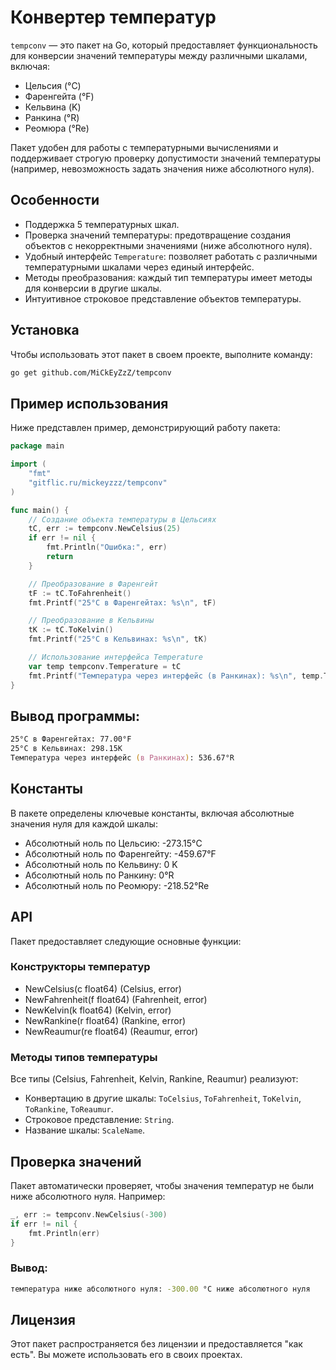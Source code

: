 # Конвертер температур

`tempconv` — это пакет на Go, который предоставляет функциональность для конверсии значений
температуры между различными шкалами, включая:
- Цельсия (°C)
- Фаренгейта (°F)
- Кельвина (K)
- Ранкина (°R)
- Реомюра (°Re)

Пакет удобен для работы с температурными вычислениями и поддерживает строгую проверку
допустимости значений температуры (например, невозможность задать значения ниже абсолютного нуля).

## Особенности

- Поддержка 5 температурных шкал.
- Проверка значений температуры: предотвращение создания объектов с некорректными значениями
(ниже абсолютного нуля).
- Удобный интерфейс `Temperature`: позволяет работать с различными температурными шкалами через
единый интерфейс.
- Методы преобразования: каждый тип температуры имеет методы для конверсии в другие шкалы.
- Интуитивное строковое представление объектов температуры.

## Установка

Чтобы использовать этот пакет в своем проекте, выполните команду:

```zsh
go get github.com/MiCkEyZzZ/tempconv
```

## Пример использования

Ниже представлен пример, демонстрирующий работу пакета:

```go
package main

import (
	"fmt"
	"gitflic.ru/mickeyzzz/tempconv"
)

func main() {
	// Создание объекта температуры в Цельсиях
	tC, err := tempconv.NewCelsius(25)
	if err != nil {
		fmt.Println("Ошибка:", err)
		return
	}

	// Преобразование в Фаренгейт
	tF := tC.ToFahrenheit()
	fmt.Printf("25°C в Фаренгейтах: %s\n", tF)

	// Преобразование в Кельвины
	tK := tC.ToKelvin()
	fmt.Printf("25°C в Кельвинах: %s\n", tK)

	// Использование интерфейса Temperature
	var temp tempconv.Temperature = tC
	fmt.Printf("Температура через интерфейс (в Ранкинах): %s\n", temp.ToRankine())
}
```

## Вывод программы:

```zsh
25°C в Фаренгейтах: 77.00°F
25°C в Кельвинах: 298.15K
Температура через интерфейс (в Ранкинах): 536.67°R
```

## Константы
В пакете определены ключевые константы, включая абсолютные значения нуля для каждой шкалы:

- Абсолютный ноль по Цельсию: -273.15°C
- Абсолютный ноль по Фаренгейту: -459.67°F
- Абсолютный ноль по Кельвину: 0 K
- Абсолютный ноль по Ранкину: 0°R
- Абсолютный ноль по Реомюру: -218.52°Re

## API

Пакет предоставляет следующие основные функции:

### Конструкторы температур

- NewCelsius(c float64) (Celsius, error)
- NewFahrenheit(f float64) (Fahrenheit, error)
- NewKelvin(k float64) (Kelvin, error)
- NewRankine(r float64) (Rankine, error)
- NewReaumur(re float64) (Reaumur, error)

### Методы типов температуры

Все типы (Celsius, Fahrenheit, Kelvin, Rankine, Reaumur) реализуют:

- Конвертацию в другие шкалы: `ToCelsius`, `ToFahrenheit`, `ToKelvin`, `ToRankine`, `ToReaumur`.
- Строковое представление: `String`.
- Название шкалы: `ScaleName`.

## Проверка значений

Пакет автоматически проверяет, чтобы значения температур не были ниже
абсолютного нуля. Например:

```go
_, err := tempconv.NewCelsius(-300)
if err != nil {
    fmt.Println(err)
}

```

### Вывод:

```zsh
температура ниже абсолютного нуля: -300.00 °C ниже абсолютного нуля
```

## Лицензия

Этот пакет распространяется без лицензии и предоставляется "как есть". Вы можете использовать
его в своих проектах.
